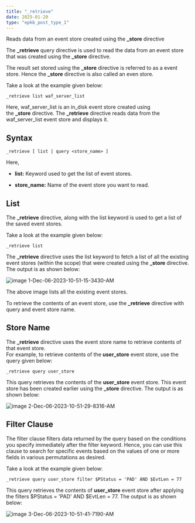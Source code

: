```yaml
---
title: "_retrieve"
date: 2025-01-20
type: "epkb_post_type_1"
---
```


  
Reads data from an event store created using the **\_store** directive

The **\_retrieve** query directive is used to read the data from an event store that was created using the **\_store** directive.

The result set stored using the **\_store** directive is referred to as a event store. Hence the **\_store** directive is also called an even store.

Take a look at the example given below:

```
_retrieve list waf_server_list
```

Here, waf\_server\_list is an in\_disk event store created using the **\_store** directive. The **\_retrieve** directive reads data from the waf\_server\_list event store and displays it.

## **Syntax**

```
_retrieve [ list | query <store_name> ]
```

Here,

- **list:** Keyword used to get the list of event stores.

- **store\_name:** Name of the event store you want to read.

## **List**

The **\_retrieve** directive, along with the list keyword is used to get a list of the saved event stores.

Take a look at the example given below:

```
_retrieve list
```

The **\_retrieve** directive uses the list keyword to fetch a list of all the existing event stores (within the scope) that were created using the **\_store** directive. The output is as shown below:

![image 1-Dec-06-2023-10-51-15-3430-AM](./Images%20retrieve/image201-Dec-06-2023-10-51-15-3430-AM.webp)

The above image lists all the existing event stores.

To retrieve the contents of an event store, use the **\_retrieve** directive with query and event store name.

## **Store Name**

The **\_retrieve** directive uses the event store name to retrieve contents of that event store.  
For example, to retrieve contents of the **user\_store** event store, use the query given below:

```
_retrieve query user_store
```

This query retrieves the contents of the **user\_store** event store. This event store has been created earlier using the **\_store** directive. The output is as shown below:

![image 2-Dec-06-2023-10-51-29-8316-AM](./Images%20retrieve/image202-Dec-06-2023-10-51-29-8316-AM.webp)

## **Filter Clause**

The filter clause filters data returned by the query based on the conditions you specify immediately after the filter keyword. Hence, you can use this clause to search for specific events based on the values of one or more fields in various permutations as desired.

Take a look at the example given below:

```
_retrieve query user_store filter $PStatus = 'PAD' AND $EvtLen = 77
```

This query retrieves the contents of **user\_store** event store after applying the filters $PStatus = 'PAD' AND $EvtLen = 77. The output is as shown below:

![image 3-Dec-06-2023-10-51-41-7190-AM](./Images%20retrieve/image203-Dec-06-2023-10-51-41-7190-AM.webp)
